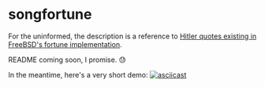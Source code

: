 # songfortune
For the uninformed, the description is a reference to [Hitler quotes existing in FreeBSD's fortune implementation](https://github.com/freebsd/freebsd/commit/0271df5714d9ce5274f82889febb6536a2fdba59).

README coming soon, I promise. :sweat:

In the meantime, here's a very short demo:
[![asciicast](https://asciinema.org/a/OWCv9h6UjBri8ho8k719FwAe7.png)](https://asciinema.org/a/OWCv9h6UjBri8ho8k719FwAe7)
